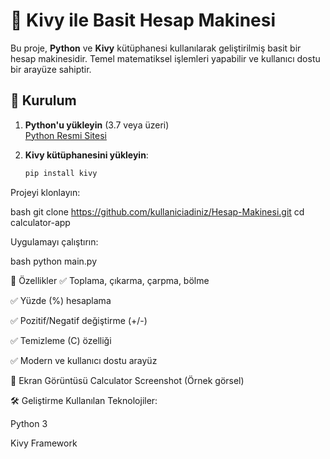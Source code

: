 # 🧮 Kivy ile Basit Hesap Makinesi

Bu proje, **Python** ve **Kivy** kütüphanesi kullanılarak geliştirilmiş basit bir hesap makinesidir. Temel matematiksel işlemleri yapabilir ve kullanıcı dostu bir arayüze sahiptir.

## 🚀 Kurulum

1. **Python'u yükleyin** (3.7 veya üzeri)  
   [Python Resmi Sitesi](https://www.python.org/downloads/)

2. **Kivy kütüphanesini yükleyin**:
   ```bash
   pip install kivy

Projeyi klonlayın:

bash
git clone https://github.com/kullaniciadiniz/Hesap-Makinesi.git
cd calculator-app

Uygulamayı çalıştırın:

bash
python main.py

🎨 Özellikler
✅ Toplama, çıkarma, çarpma, bölme

✅ Yüzde (%) hesaplama

✅ Pozitif/Negatif değiştirme (+/-)

✅ Temizleme (C) özelliği

✅ Modern ve kullanıcı dostu arayüz

📸 Ekran Görüntüsü
Calculator Screenshot (Örnek görsel)

🛠 Geliştirme
Kullanılan Teknolojiler:

Python 3

Kivy Framework
